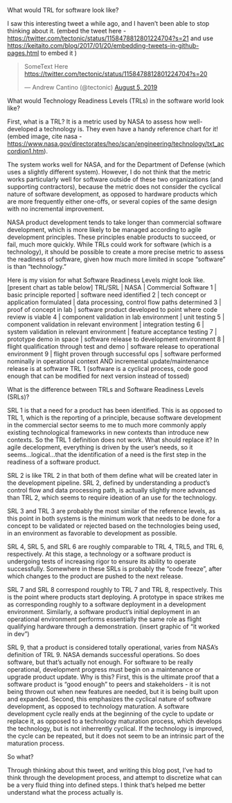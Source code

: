 What would TRL for software look like?

I saw this interesting tweet a while ago, and I haven’t been able to stop thinking about it. (embed the tweet here - https://twitter.com/tectonic/status/1158478812801224704?s=21 and use https://keitaito.com/blog/2017/01/20/embedding-tweets-in-github-pages.html to embed it )

<blockquote class="twitter-tweet" data-lang="en"><p lang="en" dir="ltr">SomeText Here <a href="https://twitter.com/tectonic/status/1158478812801224704?s=20">https://twitter.com/tectonic/status/1158478812801224704?s=20</a></p>&mdash; Andrew Cantino (@tectonic) <a href="https://twitter.com/tectonic/status/1158478812801224704?s=20">August 5, 2019</a></blockquote>
<script async="" src="//platform.twitter.com/widgets.js" charset="utf-8"></script>

What would Technology Readiness Levels (TRLs) in the software world look like? 

First, what is a TRL? It is a metric used by NASA to assess how well-developed a technology is. They even have a handy reference chart for it! (embed image, cite nasa - https://www.nasa.gov/directorates/heo/scan/engineering/technology/txt_accordion1.htm). 

The system works well for NASA, and for the Department of Defense (which uses a slightly different system). However, I do not think that the metric works particularly well for software outside of these two organizations (and supporting contractors), because the metric does not consider the cyclical nature of software development, as opposed to hardware products which are more frequently either one-offs, or several copies of the same design with no incremental improvement. 

NASA product development tends to take longer than commercial software development, which is more likely to be managed according to agile development principles. These principles enable products to succeed, or fail, much more quickly. While TRLs could work for software (which is a technology), it should be possible to create a more precise metric to assess the readiness of software, given how much more limited in scope “software” is than “technology.”

Here is my vision for what Software Readiness Levels might look like. [present chart as table below]
TRL/SRL | NASA | Commercial Software 
1 | basic principle reported | software need identified 
2 | tech concept or application formulated | data processing, control flow paths determined
3 | proof of concept in lab | software product developed to point where code review is viable 
4 | component validation in lab environment | unit testing
5 | component validation in relevant environment | integration testing
6 | system validation in relevant environment | feature acceptance testing
7 | prototype demo in space | software release to development environment
8 | flight qualification through test and demo | software release to operational environment
9 | flight proven through successful ops | software performed nominally in operational context AND incremental update/maintenance release is at software TRL 1 (software is a cyclical process, code good enough that can be modified for next version instead of tossed)

What is the difference between TRLs and Software Readiness Levels (SRLs)?

SRL 1 is that a need for a product has been identified. This is as opposed to TRL 1, which is the reporting of a principle, because software development in the commercial sector seems to me to much more commonly apply existing technological frameworks in new contexts than introduce new contexts. So the TRL 1 definition does not work. What should replace it? In agile decelopment, everything is driven by the user’s needs, so it seems...logical...that the identification of a need is the first step in the readiness of a software product.

SRL 2 is like TRL 2 in that both of them define what will be created later in the development pipeline. SRL 2, defined by understanding a product’s control flow and data processing path, is actually slightly more advanced than TRL 2, which seems to require ideation of an use for the technology.

SRL 3 and TRL 3 are probably the most similar of the reference levels, as this point in both systems is the minimum work that needs to be done for a concept to be validated or rejected based on the technologies being used, in an environment as favorable to development as possible.

SRL 4, SRL 5, and SRL 6 are roughly comparable to TRL 4, TRL5, and TRL 6, respectively. At this stage, a technology or a software product is undergoing tests of increasing rigor to ensure its ability to operate successfully. Somewhere in these SRLs is probably the “code freeze”, after which changes to the product are pushed to the next release.

SRL 7 and SRL 8 correspond roughly to TRL 7 and TRL 8, respectively. This is the point where products start deploying. A prototype in space strikes me as corresponding roughly to a software deployment in a development environment. Similarly, a software product’s initial deployment in an operational environment performs essentially the same role as flight qualifying hardware through a demonstration. (insert graphic of “it worked in dev”)

SRL 9, that a product is considered totally operational, varies from NASA’s definition of TRL 9. NASA demands successful operations. So does software, but that’s actually not enough. For software to be really operational, development progress must begin on a maintenance or upgrade product update. Why is this? First, this is the ultimate proof that a software product is “good enough” to peers and stakeholders - it is not being thrown out when new features are needed, but it is being built upon and expanded. Second, this emphasizes the cyclical nature of software development, as opposed to technology maturation. A software development cycle really ends at the beginning of the cycle to update or replace it, as opposed to a technology maturation process, which develops the technology, but is not inherrently cyclical. If the technology is improved, the cycle can be repeated, but it does not seem to be an intrinsic part of the maturation process.

So what?

Through thinking about this tweet, and writing this blog post, I’ve had to think through the development process, and attempt to discretize what can be a very fluid thing into defined steps. I think that’s helped me better understand what the process actually is.
